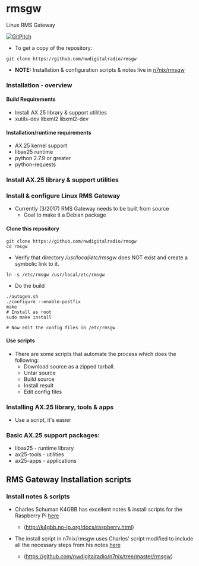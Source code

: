 # rmsgw
Linux RMS Gateway

[![GitPitch](https://gitpitch.com/assets/badge.svg)](https://gitpitch.com/nwdigitalradio/rmsgw/master)

* To get a copy of the repository:

```
git clone https://github.com/nwdigitalradio/rmsgw
```

* **NOTE:** Installation & configuration scripts & notes live in [n7nix/rmsgw](https://github.com/nwdigitalradio/n7nix/tree/master/rmsgw)

### Installation - overview

#### Build Requirements
* Install AX.25 library & support utilities
* xutils-dev libxml2 libxml2-dev

#### Installation/runtime requirements
* AX.25 kernel support
* libax25 runtime
* python 2.7.9 or greater
* python-requests

### Install AX.25 library & support utilities

### Install & configure Linux RMS Gateway
* Currently (3/2017) RMS Gateway needs to be built from source
  * Goal to make it a Debian package
#### Clone this repository
```
git clone https://github.com/nwdigitalradio/rmsgw
cd rmsgw
```

* Verify that directory _/usr/local/etc/rmsgw_ does NOT exist and
create a symbolic link to it.

```
ln -s /etc/rmsgw /usr/local/etc/rmsgw
```
* Do the build

```
./autogen.sh
./configure --enable-postfix
make
# Install as root
sudo make install

# Now edit the config files in /etc/rmsgw
```

#### Use scripts
* There are some scripts that automate the process which does the following:
  * Download source as a zipped tarball.
  * Untar source
  * Build source
  * Install result
  * Edit config files

### Installing AX.25 library, tools & apps
* Use a script, it's easier

### Basic AX.25 support packages:
* libax25 - runtime library
* ax25-tools - utilities
* ax25-apps - applications

## RMS Gateway Installation scripts

### Install notes & scripts
* Charles Schuman K4GBB has excellent notes & install scripts for the Raspberry Pi [here](http://k4gbb.no-ip.org/docs/raspberry.html)
  * (http://k4gbb.no-ip.org/docs/raspberry.html)

* The install script in n7nix/rmsgw uses Charles' script modified to include all the necessary steps from his notes [here](https://github.com/nwdigitalradio/n7nix/tree/master/rmsgw)
  * (https://github.com/nwdigitalradio/n7nix/tree/master/rmsgw)
